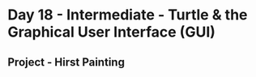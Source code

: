 # Day 18 - Intermediate - Turtle & the Graphical User Interface (GUI)

## Project - Hirst Painting

